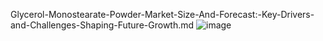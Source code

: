 Glycerol-Monostearate-Powder-Market-Size-And-Forecast:-Key-Drivers-and-Challenges-Shaping-Future-Growth.md
![image](https://github.com/user-attachments/assets/3015dc69-ebf9-4a2b-852f-3020d06c09d2)
